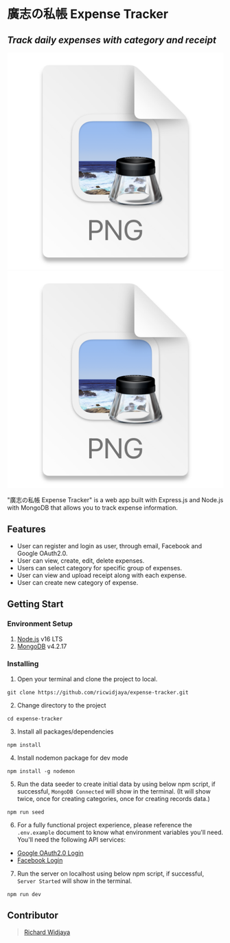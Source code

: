 # 廣志の私帳 Expense Tracker

## _Track daily expenses with category and receipt_

![](2022-01-10-17-33-00.png)
![](2022-01-10-17-32-21.png)

"廣志の私帳 Expense Tracker" is a web app built with Express.js and Node.js with MongoDB that allows you to track expense information.

## Features

- User can register and login as user, through email, Facebook and Google OAuth2.0.
- User can view, create, edit, delete expenses.
- Users can select category for specific group of expenses.
- User can view and upload receipt along with each expense.
- User can create new category of expense.

## Getting Start

### Environment Setup

1. [Node.js](https://nodejs.org/en/) v16 LTS
2. [MongoDB](https://docs.mongodb.com/manual/tutorial/install-mongodb-on-os-x/) v4.2.17

### Installing

1. Open your terminal and clone the project to local.

```
git clone https://github.com/ricwidjaya/expense-tracker.git
```

2. Change directory to the project

```
cd expense-tracker
```

3. Install all packages/dependencies

```
npm install
```

4. Install nodemon package for dev mode

```
npm install -g nodemon
```

5. Run the data seeder to create initial data by using below npm script, if successful, `MongoDB Connected` will show in the terminal. (It will show twice, once for creating categories, once for creating records data.)

```
npm run seed

```

6. For a fully functional project experience, please reference the `.env.example` document to know what environment variables you'll need. You'll need the following API services:

- [Google OAuth2.0 Login](https://console.cloud.google.com/)
- [Facebook Login](https://developers.facebook.com/)

7. Run the server on localhost using below npm script, if successful, `Server Started` will show in the terminal.

```
npm run dev
```

## Contributor

> [Richard Widjaya](https://github.com/ricwidjaya)
